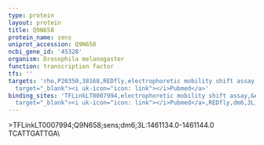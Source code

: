 ```yaml
---
type: protein
layout: protein
title: Q9N658
protein_name: sens
uniprot_accession: Q9N658
ncbi_gene_id: '45328'
organism: Drosophila melanogaster
function: transcription factor
tfs: ''
targets: 'rho,P20350,38168,REDfly,electrophoretic mobility shift assay,&ensp;<a href="https://www.ncbi.nlm.nih.gov/pubmed/?term=18694568%5Buid%5D"
  target="_blank"><i uk-icon="icon: link"></i>Pubmed</a>'
binding_sites: 'TFLinkLT0007994,electrophoretic mobility shift assay,&ensp;<a href="https://www.ncbi.nlm.nih.gov/pubmed/?term=18694568%5Buid%5D"
  target="_blank"><i uk-icon="icon: link"></i>Pubmed</a>,REDfly,dm6,3L,1461134,1461144,-'
---
```

\>TFLinkLT0007994;Q9N658;sens;dm6;3L:1461134.0-1461144.0\TCATTGATTGA\